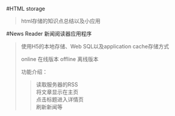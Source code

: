 #HTML storage
  <blockquote>html存储的知识点总结以及小应用</blockquote>

#News Reader 新闻阅读器应用程序
<blockquote>
使用H5的本地存储、Web SQL以及application cache存储方式<br/>
 
online  在线版本
offline 离线版本
  
<p> 功能介绍：</p>
<blockquote>
读取服务器的RSS<br/>
将文章显示在主页<br/>
点击标题进入详情页<br/>
刷新新闻等<br/>
<blockquote>
</blockquote>
